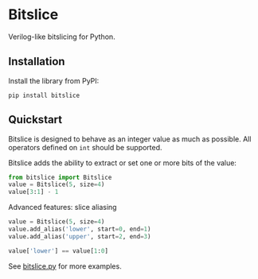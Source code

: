 # Bitslice

Verilog-like bitslicing for Python.

## Installation

Install the library from PyPI:
~~~
pip install bitslice
~~~

## Quickstart
Bitslice is designed to behave as an integer value as much as possible.
All operators defined on `int` should be supported.

Bitslice adds the ability to extract or set one or more bits of the value:

~~~ python
from bitslice import Bitslice
value = Bitslice(5, size=4)
value[3:1] - 1
~~~

Advanced features: slice aliasing
~~~ python
value = Bitslice(5, size=4)
value.add_alias('lower', start=0, end=1)
value.add_alias('upper', start=2, end=3)

value['lower'] == value[1:0]
~~~
See [bitslice.py](https://github.com/zegervdv/bitslice/blob/master/bitslice/bitslice.py) for more examples.
